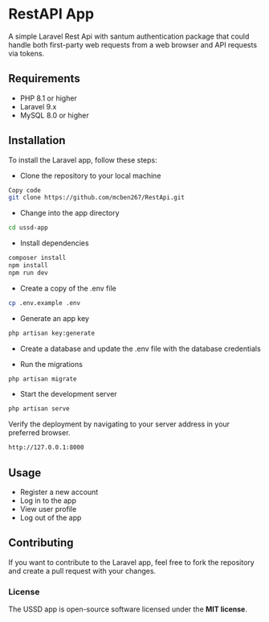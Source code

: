 # RestAPI App
A simple Laravel Rest Api with santum authentication package that could handle both first-party web requests from a web browser and API requests via tokens.

## Requirements
* PHP 8.1 or higher
* Laravel 9.x
* MySQL 8.0 or higher

## Installation
To install the Laravel app, follow these steps:

* Clone the repository to your local machine
```bash
Copy code
git clone https://github.com/mcben267/RestApi.git
```
* Change into the app directory
```bash
cd ussd-app
```
* Install dependencies
```bash
composer install
npm install
npm run dev
```
* Create a copy of the .env file
```bash
cp .env.example .env
```
* Generate an app key
```bash
php artisan key:generate
```

* Create a database and update the .env file with the database credentials

* Run the migrations
```bash
php artisan migrate
```
* Start the development server
```bash
php artisan serve
```
Verify the deployment by navigating to your server address in
your preferred browser.

```bash
http://127.0.0.1:8000
```

## Usage
* Register a new account
* Log in to the app
* View user profile
* Log out of the app


## Contributing
If you want to contribute to the Laravel app, feel free to fork the repository and create a pull request with your changes.

### License
The USSD app is open-source software licensed under the **MIT license**.
